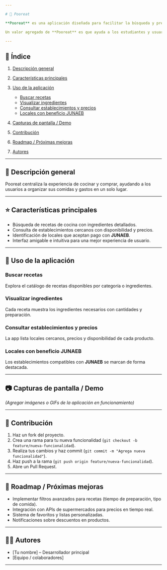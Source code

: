 ```yaml
---

# 🍲 Pooreat

**Pooreat** es una aplicación diseñada para facilitar la búsqueda y preparación de recetas de cocina de manera sencilla y accesible. La app no solo permite explorar una amplia variedad de recetas con sus ingredientes detallados, sino que también ofrece información práctica sobre dónde adquirirlos, mostrando establecimientos cercanos, precios actualizados y disponibilidad.

Un valor agregado de **Pooreat** es que ayuda a los estudiantes y usuarios que cuentan con el beneficio **JUNAEB**, indicando qué locales aceptan este medio de pago. De esta manera, no solo promueve la alimentación saludable y variada, sino que también optimiza el presupuesto y tiempo de quienes utilizan la aplicación.

---
```


## 📑 Índice

1. [Descripción general](#-descripción-general)
2. [Características principales](#-características-principales)
3. [Uso de la aplicación](#-uso-de-la-aplicación)

   * [Buscar recetas](#buscar-recetas)
   * [Visualizar ingredientes](#visualizar-ingredientes)
   * [Consultar establecimientos y precios](#consultar-establecimientos-y-precios)
   * [Locales con beneficio JUNAEB](#locales-con-beneficio-junaeb)
4. [Capturas de pantalla / Demo](#-capturas-de-pantalla--demo)
5. [Contribución](#-contribución)
6. [Roadmap / Próximas mejoras](#-roadmap--próximas-mejoras)
7. [Autores](#-autores)

---

## 📘 Descripción general

Pooreat centraliza la experiencia de cocinar y comprar, ayudando a los usuarios a organizar sus comidas y gastos en un solo lugar.

---

## ⭐ Características principales

* Búsqueda de recetas de cocina con ingredientes detallados.
* Consulta de establecimientos cercanos con disponibilidad y precios.
* Identificación de locales que aceptan pago con **JUNAEB**.
* Interfaz amigable e intuitiva para una mejor experiencia de usuario.

---

## 📱 Uso de la aplicación

### Buscar recetas

Explora el catálogo de recetas disponibles por categoría o ingredientes.

### Visualizar ingredientes

Cada receta muestra los ingredientes necesarios con cantidades y preparación.

### Consultar establecimientos y precios

La app lista locales cercanos, precios y disponibilidad de cada producto.

### Locales con beneficio JUNAEB

Los establecimientos compatibles con **JUNAEB** se marcan de forma destacada.

---

## 📷 Capturas de pantalla / Demo

*(Agregar imágenes o GIFs de la aplicación en funcionamiento)*

---

## 🤝 Contribución

1. Haz un fork del proyecto.
2. Crea una rama para tu nueva funcionalidad (`git checkout -b feature/nueva-funcionalidad`).
3. Realiza tus cambios y haz commit (`git commit -m "Agrega nueva funcionalidad"`).
4. Haz push a la rama (`git push origin feature/nueva-funcionalidad`).
5. Abre un Pull Request.

---

## 🚀 Roadmap / Próximas mejoras

* Implementar filtros avanzados para recetas (tiempo de preparación, tipo de comida).
* Integración con APIs de supermercados para precios en tiempo real.
* Sistema de favoritos y listas personalizadas.
* Notificaciones sobre descuentos en productos.

---

## 👨‍💻 Autores

* \[Tu nombre] – Desarrollador principal
* \[Equipo / colaboradores]

---
